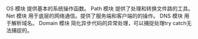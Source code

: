 OS 模块
提供基本的系统操作函数。
Path 模块
提供了处理和转换文件路的工具。
Net 模块
用于底层的网络通信。提供了服务端和客户端的的操作。
DNS 模块
用于解析域名。
Domain 模块
简化异步代码的异常处理，可以捕捉处理try catch无法捕捉的。